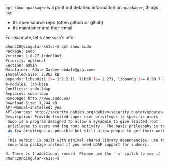 `apt show <package>` will print out detailed information on `<package>`, things like
- its open source repo (often github or gitlab)
- its maintainer and their email

For example, let's see `sudo`'s info:
```bash
phunc20@cingular-x61s:~$ apt show sudo                                                           [9/9]
Package: sudo
Version: 1.8.27-1+deb10u3
Priority: optional
Section: admin
Maintainer: Bdale Garbee <bdale@gag.com>
Installed-Size: 3,882 kB
Depends: libaudit1 (>= 1:2.2.1), libc6 (>= 2.27), libpam0g (>= 0.99.7.1), libselinux1 (>= 1.32), libpa
m-modules, lsb-base
Conflicts: sudo-ldap
Replaces: sudo-ldap
Homepage: http://www.sudo.ws/
Download-Size: 1,244 kB
APT-Manual-Installed: yes
APT-Sources: http://security.debian.org/debian-security buster/updates/main amd64 Packages
Description: Provide limited super user privileges to specific users
 Sudo is a program designed to allow a sysadmin to give limited root
 privileges to users and log root activity.  The basic philosophy is to give
 as few privileges as possible but still allow people to get their work done.
 .
 This version is built with minimal shared library dependencies, use the
 sudo-ldap package instead if you need LDAP support for sudoers.

N: There is 1 additional record. Please use the '-a' switch to see it
phunc20@cingular-x61s:~$
```
